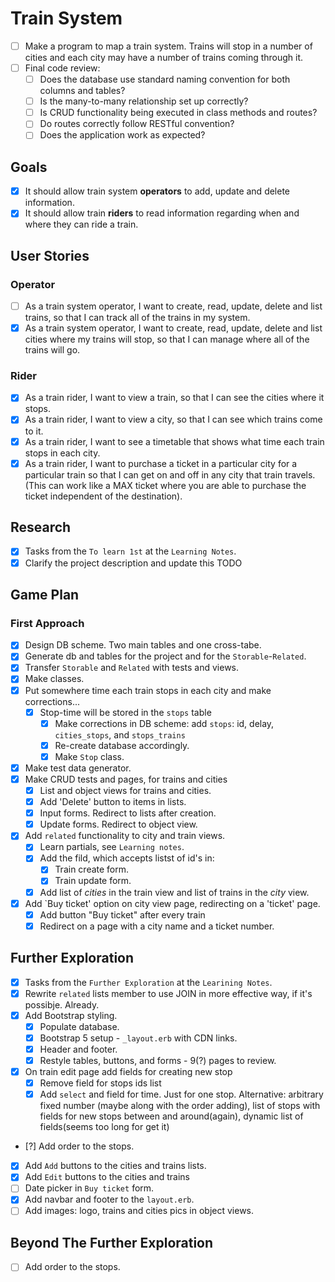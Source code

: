# Train System #

- [ ] Make a program to map a train system. Trains will stop in a number of cities and each city may have a number of trains coming through it.
- [ ] Final code review:
  - [ ] Does the database use standard naming convention for both columns and tables?
  - [ ] Is the many-to-many relationship set up correctly?
  - [ ] Is CRUD functionality being executed in class methods and routes?
  - [ ] Do routes correctly follow RESTful convention?
  - [ ] Does the application work as expected?

## Goals ##

- [x] It should allow train system **operators** to add, update and delete information.
- [x] It should allow train **riders** to read information regarding when and where they can ride a train.

## User Stories ##

### Operator ###

- [ ] As a train system operator, I want to create, read, update, delete and list trains, so that I can track all of the trains in my system.
- [x] As a train system operator, I want to create, read, update, delete and list cities where my trains will stop, so that I can manage where all of the trains will go.

### Rider ###

- [x] As a train rider, I want to view a train, so that I can see the cities where it stops.
- [x] As a train rider, I want to view a city, so that I can see which trains come to it.
- [x] As a train rider, I want to see a timetable that shows what time each train stops in each city.
- [x] As a train rider, I want to purchase a ticket in a particular city for a particular train so that I can get on and off in any city that train travels. (This can work like a MAX ticket where you are able to purchase the ticket independent of the destination).

## Research ##

- [x] Tasks from the `To learn 1st` at the `Learning Notes`.
- [x] Clarify the project description and update this TODO
  
## Game Plan ##

### First Approach ###

- [x] Design DB scheme.  Two main tables and one cross-tabe.
- [x] Generate db and tables for the project and for the `Storable`-`Related`.
- [x] Transfer `Storable` and `Related` with tests and views.
- [x] Make classes.
- [x] Put somewhere time each train stops in each city and make corrections...
  - [x] Stop-time will be stored in the `stops` table
    - [x] Make corrections in DB scheme: add `stops`: id, delay, `cities_stops`, and `stops_trains`
    - [x] Re-create database accordingly.
    - [x] Make `Stop` class.
- [x] Make test data generator.
- [x] Make CRUD tests and pages, for trains and cities
  - [x] List and object views for trains and cities.
  - [x] Add 'Delete' button to items in lists.
  - [x] Input forms.  Redirect to lists after creation.
  - [x] Update forms. Redirect to object view.
- [x] Add `related` functionality to city and train views.
  - [x] Learn partials, see `Learning notes`.
  - [x] Add the fild, which accepts listst of id's in:
    - [x] Train create form.
    - [x] Train update form.
  - [x] Add list of *cities* in the train view and list of trains in the *city* view.
- [x] Add `Buy ticket' option on city view page, redirecting on a 'ticket' page.
  - [x] Add button "Buy ticket" after every train
  - [x] Redirect on a page with a city name and a ticket number.

## Further Exploration ##

- [x] Tasks from the `Further Exploration` at the `Learining Notes`.
- [x] Rewrite `related` lists member to use JOIN in more effective way, if it's possibje. Already.
- [x] Add Bootstrap styling.
  - [x] Populate database.
  - [x] Bootstrap 5 setup - `_layout.erb` with CDN links.
  - [x] Header and footer.
  - [x] Restyle tables, buttons, and forms - 9(?) pages to review.
- [x] On train edit page add fields for creating new stop
  - [x] Remove field for stops ids list
  - [x] Add `select` and field for time.  Just for one stop. Alternative: arbitrary fixed number (maybe along with the order adding), list of stops with fields for new stops between and around(again), dynamic list of fields(seems too long for get it)
- [?] Add order to the stops.
- [x] Add `Add` buttons to the cities and trains lists.
- [x] Add `Edit` buttons to the cities and trains
- [ ] Date picker in `Buy ticket` form.
- [x] Add navbar and footer to the `layout.erb`.
- [ ] Add images: logo, trains and cities pics in object views.

## Beyond The Further Exploration ##

- [ ] Add order to the stops.